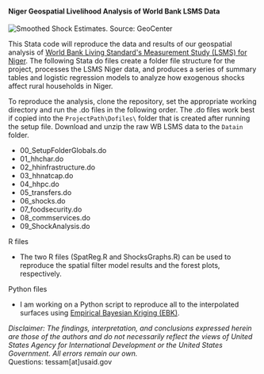 #### Niger Geospatial Livelihood Analysis of World Bank LSMS Data
<p><img src="https://cloud.githubusercontent.com/assets/5873344/4593685/2e5d1e24-5088-11e4-82ce-09b65b1f7bc2.jpg" alt="Smoothed Shock Estimates. Source: GeoCenter" align="middle"></p>

This Stata code will reproduce the data and results of our geospatial analysis of [World Bank Living Standard's Measurement Study (LSMS) for Niger][1]. The following Stata do files create a folder file structure for the project, processes the LSMS Niger data, and produces a series of summary tables and logistic regression models to analyze how exogenous shocks affect rural households in Niger. 

To reproduce the analysis, clone the repository, set the appropriate working directory and run the .do files in the following order. The .do files work best if copied into the ```ProjectPath\Dofiles\``` folder that is created after running the setup file. Download and unzip the raw WB LSMS data to the ```Datain``` folder.

* 00_SetupFolderGlobals.do  
* 01_hhchar.do
* 02_hhinfrastructure.do
* 03_hhnatcap.do
* 04_hhpc.do
* 05_transfers.do
* 06_shocks.do
* 07_foodsecurity.do
* 08_commservices.do
* 09_ShockAnalysis.do  
  
R files  
* The two R files (SpatReg.R and ShocksGraphs.R) can be used to reproduce the spatial filter model results and the forest plots, respectively.   
  
Python files  
* I am working on a Python script to reproduce all to the interpolated surfaces using [Empirical Bayesian Kriging (EBK)][2].
  
*Disclaimer: The findings, interpretation, and conclusions expressed herein are those of the authors and do not necessarily reflect the views of United States Agency for International Development or the United States Government. All errors remain our own.*  
Questions: tessam[at]usaid.gov  

[1]: http://web.worldbank.org/WBSITE/EXTERNAL/EXTDEC/EXTRESEARCH/EXTLSMS/EXTSURAGRI/0,,contentMDK:23353883~pagePK:64168445~piPK:64168309~theSitePK:7420261,00.html.
[2]: http://resources.arcgis.com/en/help/main/10.1/index.html#//0031000000q9000000  
